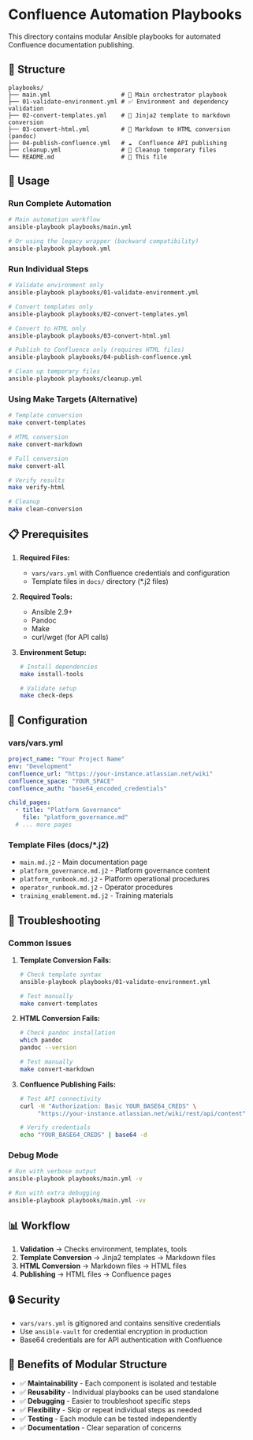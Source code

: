 # Confluence Automation Playbooks

This directory contains modular Ansible playbooks for automated Confluence documentation publishing.

## 📁 Structure

```
playbooks/
├── main.yml                    # 🎯 Main orchestrator playbook
├── 01-validate-environment.yml # ✅ Environment and dependency validation
├── 02-convert-templates.yml    # 🔄 Jinja2 template to markdown conversion
├── 03-convert-html.yml         # 📄 Markdown to HTML conversion (pandoc)
├── 04-publish-confluence.yml   # ☁️  Confluence API publishing
├── cleanup.yml                 # 🧹 Cleanup temporary files
└── README.md                   # 📖 This file
```

## 🚀 Usage

### Run Complete Automation
```bash
# Main automation workflow
ansible-playbook playbooks/main.yml

# Or using the legacy wrapper (backward compatibility)
ansible-playbook playbook.yml
```

### Run Individual Steps
```bash
# Validate environment only
ansible-playbook playbooks/01-validate-environment.yml

# Convert templates only
ansible-playbook playbooks/02-convert-templates.yml

# Convert to HTML only
ansible-playbook playbooks/03-convert-html.yml

# Publish to Confluence only (requires HTML files)
ansible-playbook playbooks/04-publish-confluence.yml

# Clean up temporary files
ansible-playbook playbooks/cleanup.yml
```

### Using Make Targets (Alternative)
```bash
# Template conversion
make convert-templates

# HTML conversion  
make convert-markdown

# Full conversion
make convert-all

# Verify results
make verify-html

# Cleanup
make clean-conversion
```

## 📋 Prerequisites

1. **Required Files:**
   - `vars/vars.yml` with Confluence credentials and configuration
   - Template files in `docs/` directory (*.j2 files)

2. **Required Tools:**
   - Ansible 2.9+
   - Pandoc
   - Make
   - curl/wget (for API calls)

3. **Environment Setup:**
   ```bash
   # Install dependencies
   make install-tools
   
   # Validate setup
   make check-deps
   ```

## 🔧 Configuration

### vars/vars.yml
```yaml
project_name: "Your Project Name"
env: "Development"
confluence_url: "https://your-instance.atlassian.net/wiki"
confluence_space: "YOUR_SPACE"
confluence_auth: "base64_encoded_credentials"

child_pages:
  - title: "Platform Governance"
    file: "platform_governance.md"
  # ... more pages
```

### Template Files (docs/*.j2)
- `main.md.j2` - Main documentation page
- `platform_governance.md.j2` - Platform governance content
- `platform_runbook.md.j2` - Platform operational procedures
- `operator_runbook.md.j2` - Operator procedures
- `training_enablement.md.j2` - Training materials

## 🐛 Troubleshooting

### Common Issues

1. **Template Conversion Fails:**
   ```bash
   # Check template syntax
   ansible-playbook playbooks/01-validate-environment.yml
   
   # Test manually
   make convert-templates
   ```

2. **HTML Conversion Fails:**
   ```bash
   # Check pandoc installation
   which pandoc
   pandoc --version
   
   # Test manually
   make convert-markdown
   ```

3. **Confluence Publishing Fails:**
   ```bash
   # Test API connectivity
   curl -H "Authorization: Basic YOUR_BASE64_CREDS" \
        "https://your-instance.atlassian.net/wiki/rest/api/content"
   
   # Verify credentials
   echo "YOUR_BASE64_CREDS" | base64 -d
   ```

### Debug Mode
```bash
# Run with verbose output
ansible-playbook playbooks/main.yml -v

# Run with extra debugging
ansible-playbook playbooks/main.yml -vv
```

## 📊 Workflow

1. **Validation** → Checks environment, templates, tools
2. **Template Conversion** → Jinja2 templates → Markdown files
3. **HTML Conversion** → Markdown files → HTML files  
4. **Publishing** → HTML files → Confluence pages

## 🔒 Security

- `vars/vars.yml` is gitignored and contains sensitive credentials
- Use `ansible-vault` for credential encryption in production
- Base64 credentials are for API authentication with Confluence

## 🎯 Benefits of Modular Structure

- ✅ **Maintainability** - Each component is isolated and testable
- ✅ **Reusability** - Individual playbooks can be used standalone  
- ✅ **Debugging** - Easier to troubleshoot specific steps
- ✅ **Flexibility** - Skip or repeat individual steps as needed
- ✅ **Testing** - Each module can be tested independently
- ✅ **Documentation** - Clear separation of concerns
